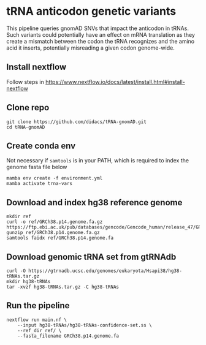 # tRNA anticodon genetic variants
This pipeline queries gnomAD SNVs that impact the anticodon in tRNAs. Such variants could potentially have an effect on mRNA translation as they create a mismatch between the codon the tRNA recognizes and the amino acid it inserts, potentially misreading a given codon genome-wide.

## Install nextflow
Follow steps in https://www.nextflow.io/docs/latest/install.html#install-nextflow

## Clone repo
```
git clone https://github.com/didacs/tRNA-gnomAD.git
cd tRNA-gnomAD
```

## Create conda env
Not necessary if `samtools` is in your PATH, which is required to index the genome fasta file below
```
mamba env create -f environment.yml
mamba activate trna-vars
```

## Download and index hg38 reference genome
```
mkdir ref
curl -o ref/GRCh38.p14.genome.fa.gz https://ftp.ebi.ac.uk/pub/databases/gencode/Gencode_human/release_47/GRCh38.p14.genome.fa.gz
gunzip ref/GRCh38.p14.genome.fa.gz
samtools faidx ref/GRCh38.p14.genome.fa
```

## Download genomic tRNA set from gtRNAdb
```
curl -O https://gtrnadb.ucsc.edu/genomes/eukaryota/Hsapi38/hg38-tRNAs.tar.gz
mkdir hg38-tRNAs
tar -xvzf hg38-tRNAs.tar.gz -C hg38-tRNAs
```

## Run the pipeline
```
nextflow run main.nf \
    --input hg38-tRNAs/hg38-tRNAs-confidence-set.ss \
    --ref_dir ref/ \
    --fasta_filename GRCh38.p14.genome.fa
```

